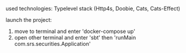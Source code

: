 used technologies: Typelevel stack (Http4s, Doobie, Cats, Cats-Effect)

launch the project:
  1. move to terminal and enter 'docker-compose up'
  2. open other terminal and enter 'sbt' then 'runMain com.srs.securities.Application'